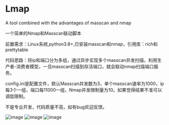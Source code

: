 # Lmap
A tool combined with the advantages of masscan and nmap


一个简单的Nmap和Masscan联动脚本

前置需求：Linux系统,python3.8+,已安装masscan和nmap，引用库：rich和prettytable

代码思路：将ip和端口分为多组，通过异步实现多个masscan并发扫描，利用生产者-消费者模型，一旦masscan扫描到存活端口，就会联动nmap扫描端口服务。

config.ini是配置文件，默认Masscan并发数为3，单个masscan速率为1000，ip每3个一组，端口每11000一组，Nmap并发限制量为10。如果觉得结果不准可以调低限制。

不是专业开发，代码质量不高，如有bug欢迎反馈。

![image](https://user-images.githubusercontent.com/47624672/140468589-323c107b-1b87-418b-a2fe-a6d5aa91e259.png)
![image](https://user-images.githubusercontent.com/47624672/140468655-42620f93-2924-4035-8b52-80068b3ef927.png)
![image](https://user-images.githubusercontent.com/47624672/140468718-a563abbf-02f9-4a73-bf19-13c617cbc1af.png)

